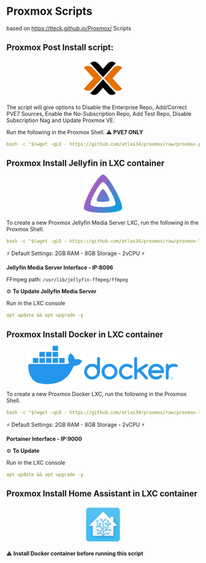 # Proxmox Scripts
based on https://tteck.github.io/Proxmox/ Scripts

## Proxmox Post Install script:

<p align="center"><img src="https://raw.githubusercontent.com/Atlas34/proxmox/main/images/proxmox.png" height="100"/></p>

The script will give options to Disable the Enterprise Repo, Add/Correct PVE7 Sources, Enable the No-Subscription Repo, Add Test Repo, Disable Subscription Nag and Update Proxmox VE.
 
Run the following in the Proxmox Shell. ⚠️ **PVE7 ONLY**

```yaml
bash -c "$(wget -qLO - https://github.com/atlas34/proxmox/raw/proxmox-post-install.sh)"
```

## Proxmox Install Jellyfin in LXC container

<p align="center"><img src="https://raw.githubusercontent.com/atlas34/proxmox/main/images/Jellyfin.png" height="100"/></p>

To create a new Proxmox Jellyfin Media Server LXC, run the following in the Proxmox Shell.

```yaml
bash -c "$(wget -qLO - https://github.com/atlas34/proxmox/raw/proxmox-lxc-jellyfin.sh)"
```
⚡ Default Settings:  2GB RAM - 8GB Storage - 2vCPU ⚡

**Jellyfin Media Server Interface - IP:8096**

FFmpeg path: `/usr/lib/jellyfin-ffmpeg/ffmpeg`

⚙️ **To Update Jellyfin Media Server**

Run in the LXC console
```yaml
apt update && apt upgrade -y
```

## Proxmox Install Docker in LXC container

<p align="center"><img src="https://raw.githubusercontent.com/atlas34/proxmox/main/images/docker.png" height="100"/></p>

To create a new Proxmox Docker LXC, run the following in the Proxmox Shell.

```yaml
bash -c "$(wget -qLO - https://github.com/atlas34/proxmox/raw/proxmox-lxc-docker.sh)"
```

⚡ Default Settings:  2GB RAM - 8GB Storage - 2vCPU ⚡

**Portainer Interface - IP:9000**

⚙️ **To Update**

Run in the LXC console
```yaml
apt update && apt upgrade -y
```
## Proxmox Install Home Assistant in LXC container

<p align="center"><img src="https://raw.githubusercontent.com/atlas34/proxmox/main/images/homeassistant.png" height="100"/></p>

 ⚠️ **Install Docker container before running this script**
